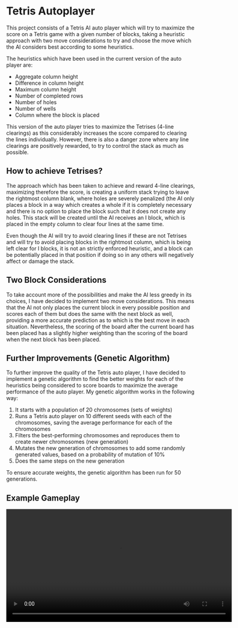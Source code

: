 # Tetris Autoplayer

This project consists of a Tetris AI auto player which will try to maximize the score on a Tetris game with a given number of blocks, taking a heuristic approach with two move considerations to try and choose the move which the AI considers best according to some heuristics.

The heuristics which have been used in the current version of the auto player are:

-	Aggregate column height
-	Difference in column height
-	Maximum column height
-	Number of completed rows
-	Number of holes
-	Number of wells
-	Column where the block is placed

This version of the auto player tries to maximize the Tetrises (4-line clearings) as this considerably increases the score compared to clearing the lines individually. However, there is also a danger zone where any line clearings are positively rewarded, to try to control the stack as much as possible.

## How to achieve Tetrises?
The approach which has been taken to achieve and reward 4-line clearings, maximizing therefore the score, is creating a uniform stack trying to leave the rightmost column blank, where holes are severely penalized (the AI only places a block in a way which creates a whole if it is completely necessary and there is no option to place the block such that it does not create any holes. This stack will be created until the AI receives an I block, which is placed in the empty column to clear four lines at the same time.

Even though the AI will try to avoid clearing lines if these are not Tetrises and will try to avoid placing blocks in the rightmost column, which is being left clear for I blocks, it is not an strictly enforced heuristic, and a block can be potentially placed in that position if doing so in any others will negatively affect or damage the stack.

## Two Block Considerations
To take account more of the possibilities and make the AI less greedy in its choices, I have decided to implement two move considerations. This means that the AI not only places the current block in every possible position and scores each of them but does the same with the next block as well, providing a more accurate prediction as to which is the best move in each situation. Nevertheless, the scoring of the board after the current board has been placed has a slightly higher weighting than the scoring of the board when the next block has been placed.

## Further Improvements (Genetic Algorithm)
To further improve the quality of the Tetris auto player, I have decided to implement a genetic algorithm to find the better weights for each of the heuristics being considered to score boards to maximize the average performance of the auto player. My genetic algorithm works in the following way:

1.	It starts with a population of 20 chromosomes (sets of weights)
2.	Runs a Tetris auto player on 10 different seeds with each of the chromosomes, saving the average performance for each of the chromosomes
3.	Filters the best-performing chromosomes and reproduces them to create newer chromosomes (new generation)
4.	Mutates the new generation of chromosomes to add some randomly generated values, based on a probability of mutation of 10%
5.	Does the same steps on the new generation

To ensure accurate weights, the genetic algorithm has been run for 50 generations.

## Example Gameplay

<video width="600" controls>
  <source src="example_gameplay.mp4" type="video/mp4">
  Your browser does not support the video tag.
</video>
